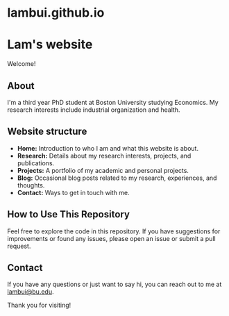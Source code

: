 # lambui.github.io

# Lam's website

Welcome!

## About

I'm a third year PhD student at Boston University studying Economics. 
My research interests include industrial organization and health.

## Website structure

- **Home:** Introduction to who I am and what this website is about.
- **Research:** Details about my research interests, projects, and publications.
- **Projects:** A portfolio of my academic and personal projects.
- **Blog:** Occasional blog posts related to my research, experiences, and thoughts.
- **Contact:** Ways to get in touch with me.

## How to Use This Repository

Feel free to explore the code in this repository. If you have suggestions for improvements or found any issues, please open an issue or submit a pull request.

## Contact

If you have any questions or just want to say hi, you can reach out to me at lambui@bu.edu.

Thank you for visiting!
